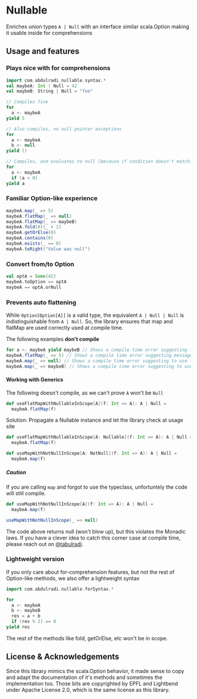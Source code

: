 # Nullable

Enriches union types `A | Null` with an interface similar scala.Option making it usable inside for comprehensions

## Usage and features

### Plays nice with for comprehensions

``` scala
import com.abdulradi.nullable.syntax.*
val maybeA: Int | Null = 42
val maybeB: String | Null = "foo"

// Compiles fine
for 
  a <- maybeA 
yield 5

// Also compiles, no null pointer exceptions
for 
  a <- maybeA 
  b <- null
yield ()

// Compiles, and evaluates to null (because if condition doesn't match)
for 
  a <- maybeA 
  if (a < 0)
yield a
```

### Familiar Option-like experience

``` scala
maybeA.map(_ => 5)
maybeA.flatMap(_ => null)
maybeA.flatMap(_ => maybeB)
maybeA.fold(0)(_ + 1)
maybeA.getOrElse(0)
maybeA.contains(0)
maybeA.exists(_ == 0)
maybeA.toRight("Value was null")
```

### Convert from/to Option

``` scala
val optA = Some(42)
maybeA.toOption == optA
maybeA == optA.orNull
```

### Prevents auto flattening
While `Option[Option[A]]` is a valid type, the equivalent `A | Null | Null` is indistinguishable from `A | Null`. So, the library ensures that map and flatMap are used correctly used at compile time. 

The following examples **don't compile**

``` scala
for a <- maybeA yield maybeB // Shows a compile time error suggesting to use flatMap instead
maybeA.flatMap(_ => 5) // Shows a compile time error suggesting message to use map instead
maybeA.map(_ => null) // Shows a compile time error suggesting to use flatMap instead
maybeA.map(_ => maybeB) // Shows a compile time error suggesting to use flatMap instead
```

#### Working with Generics

The following doesn't compile, as we can't prove `A` won't be `Null`

``` scala
def useFlatMapWithNullableInScope[A](f: Int => A): A | Null = 
  maybeA.flatMap(f)
```

Solution: Propagate a Nullable instance and let the library check at usage site

``` scala
def useFlatMapWithNullableInScope[A: Nullable](f: Int => A): A | Null = 
  maybeA.flatMap(f)

def useMapWithNotNullInScope[A: NotNull](f: Int => A): A | Null = 
  maybeA.map(f)
```

##### Caution

If you are calling `map` and forgot to use the typeclass, unfortuntely the code will still compile.

``` scala
def useMapWithNotNullInScope[A](f: Int => A): A | Null = 
  maybeA.map(f)

useMapWithNotNullInScope(_ => null)
```
The code above returns null (won't blow up), but this violates the Monadic laws. If you have a clever idea to catch this corner case at compile time, please reach out on [@tabulradi](https://twitter.com/tabdulradi).


### Lightweight version
If you only care about for-comprehension features, but not the rest of Option-like methods, we also offer a lightweight syntax
```scala
import com.abdulradi.nullable.forSyntax.*

for 
  a <- maybeA
  b <- maybeB
  res = a + b
  if (res % 2) == 0
yield res
```
The rest of the methods like fold, getOrElse, etc won't be in scope.


## License & Acknowledgements

Since this library mimics the scala.Option behavior, it made sense to copy and adapt the documentation of it's methods and sometimes the implementation too. Those bits are copyrighted by EPFL and Lightbend under Apache License 2.0, which is the same license as this library.